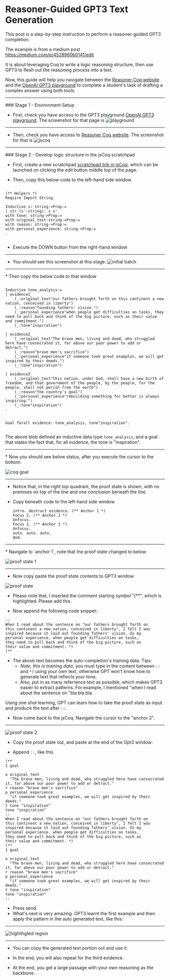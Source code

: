 
# Reasoner-Guided GPT3 Text Generation

This post is a step-by-step instruction to perform a reasoner-guided GPT3 completion.

The example is from a medium post https://medium.com/p/4528960b0141/edit

It is about leveraging Coq to write a logic reasoning structure, then use GPT3 to flesh out the reasoning process into a text. 

Now, this guide will help you navigate between the [Reasoner Coq website](https://coq.vercel.app/) and the [OpenAI GPT3 playground](https://beta.openai.com/playground) to complete a student's task of drafting a complex answer using both tools. 

<hr>
### Stage 1 - Environment Setup

* First, check you have access to the GPT3 playground [OpenAI GPT3 playground](https://beta.openai.com/playground). The screenshot for that page is 
![playground](images/playground.png)

<hr>

* Then, check you have access to [Reasoner Coq website](https://coq.vercel.app/). The screenshot for that is 
![jscoq](images/jscoq.png)
<hr>
### Stage 2 - Develop logic structure in the jsCoq scratchpad

* First, create a new scratchpad  [scratchpad link in jsCoq](https://coq.vercel.app/scratchpad.html), which can be launched on clicking the edit button middle top of the page. 


* Then, copy this below code to the left-hand side window


```

(** Helpers *)
Require Import String.

Inductive s: string->Prop:=
| str_(s':string): s s'
with tone: string->Prop:=
with original_text:string->Prop:=
with reason: string->Prop:=
with personal_experience: string->Prop:=
.


```

* Execute the DOWN button from the right-hand window
<hr>

* You should see this screenshot at this stage: 
![initial batch](images/initial_batch.png)

<hr>
* Then copy the below code to that window


```

Inductive tone_analysis:=
| evidence1_
    (_:original_text"our fathers brought forth on this continent a new nation, conceived in liberty")
    (_:reason"founding fathers' vision.")
    (_:personal_experience"when people get difficulties on tasks, they need to pull back and think of the big picture, such as their value and commitment.")
    (_:tone"inspiration")

| evidence2_
    (_:original_text"The brave men, living and dead, who struggled here have consecrated it, far above our poor power to add or detract.")
    (_:reason"brave men's sacrifice")
    (_:personal_experience"if someone took great examples, we will get inspired by their deeds.")
    (_:tone"inspiration")

| evidence3_
    (_:original_text"this nation, under God, shall have a new birth of freedom, and that government of the people, by the people, for the people, shall not perish from the earth")
    (_:reason"the country's goal")
    (_:personal_experience"rebuilding something for better is always inspiring.")
    (_:tone"inspiration")
.


Goal forall evidence: tone_analysis, tone"inspiration".


```

The above blob defined an inductive data type `tone_analysis`, and a goal that states the fact that, for all evidence, the tone is "inspiration". 

<hr>
* Now you should see below status, after you execute the cursor to the bottom: 

![coq goal](images/coq_goal.png)

<hr>

   * Notice that, in the right top quadrant, the proof state is shown, with no premises on top of the line and one conclusion beneath the line. 

* Copy beneath code to the left-hand side window

   ```
  intro. destruct evidence. (** Anchor 1 *)
  Focus 2. (** Anchor 2 *)
  Unfocus.
  Focus 3. (** Anchor 3 *)
  Unfocus.
  auto. auto. auto.
  Qed.
  ```

<hr>
* Navigate to `anchor 1`, note that the proof state changed to below: 

![proof state 1](images/proof%20state%201.png)
<hr>

* Now copy paste the proof state contents to GPT3 window

![proof state](images/copyed%20proof%20state%201%20at%20gpt.png)

   * Please note that, I inserted the comment starting symbol "(**", which is highlighted. Please add this. 

   * Now append the following code snippet:

```
::
When I read about the sentence on "our fathers brought forth on 
this continent a new nation, conceived in liberty", I felt I was 
inspired because it laid out founding fathers' vision. In my 
personal experience, when people get difficulties on tasks, 
they need to pull back and think of the big picture, such as 
their value and commitment. *)
(**

```

* The above text becomes the auto-completion's training data. Tips: 
   * *Note, this is training data*, you must type in the content between `::` and `*)` using your own text, otherwise GPT won't know how to generate text that reflects your tone. 
   * Also, put in as many referrence text as possible, which makes GPT3 easier to extract patterns. For example, I mentioned "when I read about the sentence on "bla bla bla.

Using one shot learning, GPT can learn how to take the proof state as input and produce the text after `::`. 


* Now come back to the jsCoq. Navigate the cursor to the "anchor 2". 
<hr>

![proof state 2](images/proof%20state%202.png)

* Copy the proof state out, and paste at the end of the Gpt3 window: 

* Append `::`, like this

```
(**
1 goal

o original_text
  "The brave men, living and dead, who struggled here have consecrated it, far above our poor power to add or detract." 
r reason "brave men's sacrifice" 
p personal_experience
  "if someone took great examples, we will get inspired by their deeds." 
t tone "inspiration" 
tone "inspiration"
::
When I read about the sentence on "our fathers brought forth on 
this continent a new nation, conceived in liberty", I felt I was 
inspired because it laid out founding fathers' vision. In my 
personal experience, when people get difficulties on tasks, 
they need to pull back and think of the big picture, such as 
their value and commitment. *)
(**
1 goal

o original_text
  "The brave men, living and dead, who struggled here have consecrated it, far above our poor power to add or detract." 
r reason "brave men's sacrifice" 
p personal_experience
  "if someone took great examples, we will get inspired by their deeds." 
t tone "inspiration" 
tone "inspiration"
::

```

* Press send. 
* What's next is very amazing. GPT3 learnt the first example and then apply the pattern in the auto generated text, like this:

<hr>

![highlihgted region](images/highlighted%20generation.png)
<hr>

* You can copy the generated text portion out and use it. 

* In the end, you will also repeat for the third evidence. 

* At the end, you get a large passage with your own reasoning as the backbone. 






